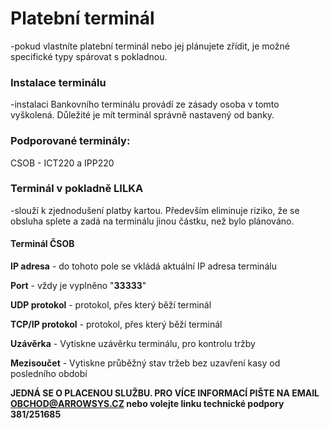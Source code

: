 # Platební terminál

-pokud vlastníte platební terminál nebo jej plánujete zřídit, je možné specifické typy spárovat s pokladnou.

### Instalace terminálu

-instalaci Bankovního terminálu provádí ze zásady osoba v tomto vyškolená. Důležité je mít terminál správně nastavený od banky.

### Podporované terminály:

CSOB - ICT220 a IPP220

### Terminál v pokladně LILKA

-slouží k zjednodušení platby kartou. Především eliminuje riziko, že se obsluha splete a zadá na terminálu jinou částku, než bylo plánováno.



#### Terminál ČSOB

**IP adresa** - do tohoto pole se vkládá aktuální IP adresa terminálu

**Port** - vždy je vyplněno "**33333**"

**UDP protokol** - protokol, přes který běží terminál

**TCP/IP protokol** - protokol, přes který běží terminál

**Uzávěrka** - Vytiskne uzávěrku terminálu, pro kontrolu tržby

**Mezisoučet** - Vytiskne průběžný stav tržeb bez uzavření kasy od posledního období



**JEDNÁ SE O PLACENOU SLUŽBU. PRO VÍCE INFORMACÍ PIŠTE NA EMAIL OBCHOD@ARROWSYS.CZ nebo volejte linku technické podpory 381/251685**



